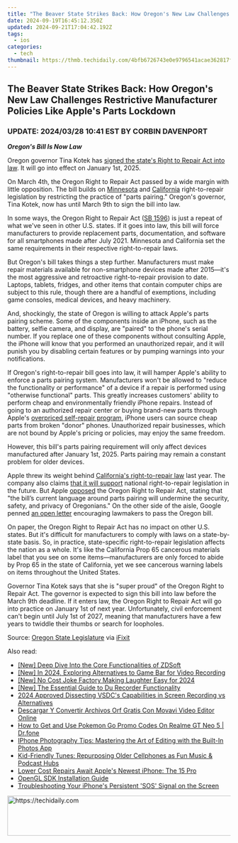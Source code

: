 ```yaml
---
title: "The Beaver State Strikes Back: How Oregon's New Law Challenges Restrictive Manufacturer Policies Like Apple's Parts Lockdown"
date: 2024-09-19T16:45:12.350Z
updated: 2024-09-21T17:04:42.192Z
tags:
  - ios
categories:
  - tech
thumbnail: https://thmb.techidaily.com/4bfb6726743e0e9796541acae362817f2192de4cf7881ce69268badea3558c76.jpg
---
```


## The Beaver State Strikes Back: How Oregon's New Law Challenges Restrictive Manufacturer Policies Like Apple's Parts Lockdown

###  UPDATE: 2024/03/28 10:41 EST BY CORBIN DAVENPORT

**_Oregon's Bill Is Now Law_** 

 Oregon governor Tina Kotek has [signed the state's Right to Repair Act into law](https://techcrunch.com/2024/03/27/oregon-signs-right-to-repair-into-law/). It will go into effect on January 1st, 2025.

 On March 4th, the Oregon Right to Repair Act passed by a wide margin with little opposition. The bill builds on [Minnesota](https://extra-lessons.techidaily.com/updated-chuckles-unleashed-best-sites-for-funny-tones/) and [California](https://facebook-video-footage.techidaily.com/new-2024-approved-best-free-youtube-intro-makers-to-create-awesome-intros/) right-to-repair legislation by restricting the practice of "parts pairing." Oregon's governor, Tina Kotek, now has until March 9th to sign the bill into law.

 In some ways, the Oregon Right to Repair Act ([SB 1596](https://olis.oregonlegislature.gov/liz/2024R1/Measures/Overview/SB1596)) is just a repeat of what we've seen in other U.S. states. If it goes into law, this bill will force manufacturers to provide replacement parts, documentation, and software for all smartphones made after July 2021\. Minnesota and California set the same requirements in their respective right-to-repair laws.

 But Oregon's bill takes things a step further. Manufacturers must make repair materials available for non-smartphone devices made after 2015—it's the most aggressive and retroactive right-to-repair provision to date. Laptops, tablets, fridges, and other items that contain computer chips are subject to this rule, though there are a handful of exemptions, including game consoles, medical devices, and heavy machinery.

 And, shockingly, the state of Oregon is willing to attack Apple's parts pairing scheme. Some of the components inside an iPhone, such as the battery, selfie camera, and display, are "paired" to the phone's serial number. If you replace one of these components without consulting Apple, the iPhone will know that you performed an unauthorized repair, and it will punish you by disabling certain features or by pumping warnings into your notifications.

 If Oregon's right-to-repair bill goes into law, it will hamper Apple's ability to enforce a parts pairing system. Manufacturers won't be allowed to "reduce the functionality or performance" of a device if a repair is performed using "otherwise functional" parts. This greatly increases customers' ability to perform cheap and environmentally friendly iPhone repairs. Instead of going to an authorized repair center or buying brand-new parts through Apple's [overpriced self-repair program](https://howto.techidaily.com/android-safe-mode-how-to-turn-off-safe-mode-on-vivo-y02t-drfone-by-drfone-fix-android-problems-fix-android-problems/), iPhone users can source cheap parts from broken "donor" phones. Unauthorized repair businesses, which are not bound by Apple's pricing or policies, may enjoy the same freedom.

 However, this bill's parts pairing requirement will only affect devices manufactured after January 1st, 2025\. Parts pairing may remain a constant problem for older devices.

 Apple threw its weight behind [California's right-to-repair law](https://extra-lessons.techidaily.com/elevating-android-video-to-a-new-level-time-lapse-excellence/) last year. The company also claims [that it will support](https://visual-screen-recording.techidaily.com/new-ultimate-screen-capture-tool-2021-for-2024/) national right-to-repair legislation in the future. But Apple [opposed](https://oregoncapitalchronicle.com/2024/03/04/right-to-repair-bill-passes-legislature-heads-to-gov-kotek/) the Oregon Right to Repair Act, stating that "the bill’s current language around parts pairing will undermine the security, safety, and privacy of Oregonians." On the other side of the aisle, Google penned [an open letter](https://techcrunch.com/2024/01/11/google-pens-letter-in-support-of-oregon-right-to-repair-legislation/?guccounter=1&guce%5Freferrer=aHR0cHM6Ly93d3cuZ29vZ2xlLmNvbS8&guce%5Freferrer%5Fsig=AQAAALLsbho2noFgVS6GoRgJhzcimxQDQhMx178w6FQlY59pyV1wHjImRG7Tm88Fv4Z4M%5Foc%5FsCgz%5F9g2LupxYltJUSCjCYqwAj6xDExf3hqTZXOybrIYRZcUY9Uhps3U64guq8xU8EENnrP46UcVl-UztrF7%5FzI9uhUwyUNUjZpwqNf) encouraging lawmakers to pass the Oregon bill.

 On paper, the Oregon Right to Repair Act has no impact on other U.S. states. But it's difficult for manufacturers to comply with laws on a state-by-state basis. So, in practice, state-specific right-to-repair legislation affects the nation as a whole. It's like the California Prop 65 cancerous materials label that you see on some items—manufacturers are only forced to abide by Prop 65 in the state of California, yet we see cancerous warning labels on items throughout the United States.

 Governor Tina Kotek says that she is "super proud" of the Oregon Right to Repair Act. The governor is expected to sign this bill into law before the March 9th deadline. If it enters law, the Oregon Right to Repair Act will go into practice on January 1st of next year. Unfortunately, civil enforcement can't begin until July 1st of 2027, meaning that manufacturers have a few years to twiddle their thumbs or search for loopholes.

 Source: [Oregon State Legislature](https://olis.oregonlegislature.gov/liz/2024R1/Measures/Overview/SB1596) via [iFixit](https://www.ifixit.com/News/92144/oregon-just-struck-a-blow-to-parts-pairing-and-won-a-decade-of-repair-support)

<ins class="adsbygoogle"
     style="display:block"
     data-ad-format="autorelaxed"
     data-ad-client="ca-pub-7571918770474297"
     data-ad-slot="1223367746"></ins>

<ins class="adsbygoogle"
     style="display:block"
     data-ad-client="ca-pub-7571918770474297"
     data-ad-slot="8358498916"
     data-ad-format="auto"
     data-full-width-responsive="true"></ins>

<span class="atpl-alsoreadstyle">Also read:</span>
<div><ul>
<li><a href="https://visual-screen-recording.techidaily.com/new-deep-dive-into-the-core-functionalities-of-zdsoft/"><u>[New] Deep Dive Into the Core Functionalities of ZDSoft</u></a></li>
<li><a href="https://video-capture.techidaily.com/new-in-2024-exploring-alternatives-to-game-bar-for-video-recording/"><u>[New] In 2024, Exploring Alternatives to Game Bar for Video Recording</u></a></li>
<li><a href="https://fox-access.techidaily.com/new-no-cost-joke-factory-making-laughter-easy-for-2024/"><u>[New] No Cost Joke Factory Making Laughter Easy for 2024</u></a></li>
<li><a href="https://visual-screen-recording.techidaily.com/new-the-essential-guide-to-du-recorder-functionality/"><u>[New] The Essential Guide to Du Recorder Functionality</u></a></li>
<li><a href="https://screen-mirroring-recording.techidaily.com/2024-approved-dissecting-vsdcs-capabilities-in-screen-recording-vs-alternatives/"><u>2024 Approved Dissecting VSDC's Capabilities in Screen Recording vs Alternatives</u></a></li>
<li><a href="https://win-tutorials.techidaily.com/descargar-y-convertir-archivos-orf-gratis-con-movavi-video-editor-online/"><u>Descargar Y Convertir Archivos Orf Gratis Con Movavi Video Editor Online</u></a></li>
<li><a href="https://pokemon-go-android.techidaily.com/how-to-get-and-use-pokemon-go-promo-codes-on-realme-gt-neo-5-drfone-by-drfone-virtual-android/"><u>How to Get and Use Pokemon Go Promo Codes On Realme GT Neo 5 | Dr.fone</u></a></li>
<li><a href="https://os-tips.techidaily.com/iphone-photography-tips-mastering-the-art-of-editing-with-the-built-in-photos-app/"><u>IPhone Photography Tips: Mastering the Art of Editing with the Built-In Photos App</u></a></li>
<li><a href="https://os-tips.techidaily.com/kid-friendly-tunes-repurposing-older-cellphones-as-fun-music-and-podcast-hubs/"><u>Kid-Friendly Tunes: Repurposing Older Cellphones as Fun Music & Podcast Hubs</u></a></li>
<li><a href="https://os-tips.techidaily.com/lower-cost-repairs-await-apples-newest-iphone-the-15-pro/"><u>Lower Cost Repairs Await Apple's Newest iPhone: The 15 Pro</u></a></li>
<li><a href="https://driver-install.techidaily.com/opengl-sdk-installation-guide/"><u>OpenGL SDK Installation Guide</u></a></li>
<li><a href="https://fox-that.techidaily.com/troubleshooting-your-iphones-persistent-sos-signal-on-the-screen/"><u>Troubleshooting Your iPhone's Persistent 'SOS' Signal on the Screen</u></a></li>
</ul></div>

<!-- affiliate ads begin -->
<a href="https://aligracehair.sjv.io/c/5597632/1997680/19272" target="_top" id="1997680">
  <img src="//a.impactradius-go.com/display-ad/19272-1997680" border="0" alt="https://techidaily.com" width="728" height="90"/>
</a>
<img height="0" width="0" src="https://aligracehair.sjv.io/i/5597632/1997680/19272" style="position:absolute;visibility:hidden;" border="0" />
<!-- affiliate ads end -->

